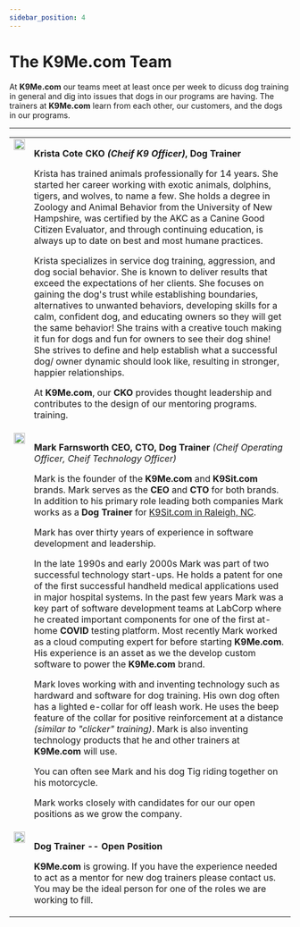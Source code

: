 ```yaml
---
sidebar_position: 4
---
```

# The K9Me.com Team
At **K9Me.com** our teams meet at least once per week to dicuss dog training
in general and dig into issues that dogs in our programs are having. The
trainers at **K9Me.com** learn from each other, our customers, and the dogs in
our programs.

<hr />

<table>

<tr>
<td valign="top">
<a href="https://www.facebook.com/mark.farnsworth.v2/"><img src="https://K9Me.com/krista-cote.png"  width="100%" /></a>
</td>
<td>

**Krista Cote CKO _(Cheif K9 Officer)_, Dog Trainer**

Krista has trained animals professionally for 14 years. She started her career
working with exotic animals, dolphins, tigers, and wolves, to name a few. She
holds a degree in Zoology and Animal Behavior from the University of New
Hampshire, was certified by the AKC as a Canine Good Citizen Evaluator, and
through continuing education, is always up to date on best and most humane
practices. 

Krista specializes in service dog training, aggression, and dog social
behavior. She is known to deliver results that exceed the expectations of her
clients. She focuses on gaining the dog's trust while establishing boundaries,
alternatives to unwanted behaviors, developing skills for a calm, confident
dog, and educating owners so they will get the same behavior! She trains with
a creative touch making it fun for dogs and fun for owners to see their dog
shine! She strives to define and help establish what a successful dog/ owner
dynamic should look like, resulting in stronger, happier relationships.

At **K9Me.com**, our **CKO** provides thought leadership and contributes to
the design of our mentoring programs.
training.
</td>
</tr>

<tr>
<td valign="top">
<a href="https://www.facebook.com/mark.farnsworth.v2/"><img src="https://K9Sit.com/mark-farnsworth.png"  width="100%" /></a>
</td>
<td>

**Mark Farnsworth CEO, CTO, Dog Trainer**
_(Cheif Operating Officer, Cheif Technology Officer)_

Mark is the founder of the **K9Me.com** and **K9Sit.com** brands. Mark serves
as the **CEO** and **CTO** for both brands. In addition to his primary role
leading both companies Mark works as a **Dog Trainer** for [K9Sit.com in Raleigh, NC](https://raleigh-nc.K9Sit.com/).

Mark has over thirty years of experience in software development and
leadership.

In the late 1990s and early 2000s Mark was part of two successful technology
start-ups. He holds a patent for one of the first successful handheld medical
applications used in major hospital systems. In the past few years Mark was a
key part of software development teams at LabCorp where he created important
components for one of the first at-home **COVID** testing platform. Most
recently Mark worked as a cloud computing expert for before starting
**K9Me.com**. His experience is an asset as we the develop custom software
to power the **K9Me.com** brand.

Mark loves working with and inventing technology such as hardward and software
for dog training. His own dog often has a lighted e-collar for off leash work.
He uses the beep feature of the collar for positive reinforcement at a distance
_(similar to "clicker" training)_. Mark is also inventing technology products
that he and other trainers at **K9Me.com** will use.

You can often see Mark and his dog Tig riding together on his motorcycle.

Mark works closely with candidates for our our open positions as we grow the
company.

</td>
</tr>

<tr>
<td valign="top">
<img src="https://K9Me.com/img/blank-person.png"  width="100%" />
</td>
<td>

**Dog Trainer -- Open Position**

**K9Me.com** is growing. If you have the experience needed to act as a mentor
for new dog trainers please contact us. You may be the ideal person for one of
the roles we are working to fill.

</td>
</tr>

</table>
